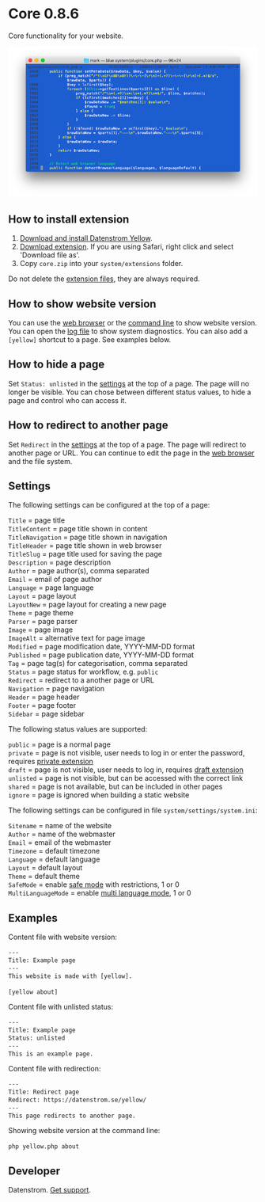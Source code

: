 Core 0.8.6
==========
Core functionality for your website.

<p align="center"><img src="core-screenshot.png?raw=true" alt="Screenshot"></p>

## How to install extension

1. [Download and install Datenstrom Yellow](https://github.com/datenstrom/yellow/).
2. [Download extension](https://github.com/datenstrom/yellow-extensions/raw/master/zip/core.zip). If you are using Safari, right click and select 'Download file as'.
3. Copy `core.zip` into your `system/extensions` folder.

Do not delete the [extension files](extension.ini), they are always required.

## How to show website version

You can use the [web browser](https://github.com/datenstrom/yellow-extensions/tree/master/features/edit) or the [command line](https://github.com/datenstrom/yellow-extensions/tree/master/features/command) to show website version. You can open the [log file](https://extensions.datenstrom.se/help/api#troubleshooting) to show system diagnostics. You can also add a `[yellow]` shortcut to a page. See examples below.

## How to hide a page

Set `Status: unlisted` in the [settings](#settings) at the top of a page. The page will no longer be visible. You can chose between different status values, to hide a page and control who can access it.

## How to redirect to another page

Set `Redirect` in the [settings](#settings) at the top of a page. The page will redirect to another page or URL. You can continue to edit the page in the [web browser](https://github.com/datenstrom/yellow-extensions/tree/master/features/edit) and the file system.

## Settings

The following settings can be configured at the top of a page:

`Title` = page title  
`TitleContent` = page title shown in content  
`TitleNavigation` = page title shown in navigation  
`TitleHeader` = page title shown in web browser  
`TitleSlug` = page title used for saving the page  
`Description` = page description  
`Author` = page author(s), comma separated  
`Email` = email of page author  
`Language` = page language  
`Layout` = page layout  
`LayoutNew` = page layout for creating a new page  
`Theme` = page theme  
`Parser` = page parser  
`Image` = page image  
`ImageAlt` = alternative text for page image  
`Modified` = page modification date, YYYY-MM-DD format  
`Published` = page publication date, YYYY-MM-DD format  
`Tag` = page tag(s) for categorisation, comma separated  
`Status` = page status for workflow, e.g. `public`  
`Redirect` = redirect to a another page or URL  
`Navigation` = page navigation  
`Header` = page header  
`Footer` = page footer  
`Sidebar` = page sidebar  

The following status values are supported:

`public` = page is a normal page  
`private` = page is not visible, user needs to log in or enter the password, requires [private extension](https://github.com/schulle4u/yellow-extensions-schulle4u/tree/master/private)  
`draft` = page is not visible, user needs to log in, requires [draft extension](https://github.com/datenstrom/yellow-extensions/tree/master/features/draft)  
`unlisted` = page is not visible, but can be accessed with the correct link  
`shared` = page is not available, but can be included in other pages  
`ignore` = page is ignored when building a static website  

The following settings can be configured in file `system/settings/system.ini`:

`Sitename` = name of the website  
`Author` = name of the webmaster  
`Email` = email of the webmaster  
`Timezone` = default timezone  
`Language` = default language  
`Layout` = default layout  
`Theme` = default theme  
`SafeMode` = enable [safe mode](https://extensions.datenstrom.se/help/security-configuration#safe-mode) with restrictions, 1 or 0  
`MultiLanguageMode` = enable [multi language mode](https://extensions.datenstrom.se/help/language-configuration#multi-language-mode), 1 or 0  

## Examples

Content file with website version:

    ---
    Title: Example page
    ---
    This website is made with [yellow].
    
    [yellow about]


Content file with unlisted status:

    ---
    Title: Example page
    Status: unlisted
    ---
    This is an example page.

Content file with redirection:

    ---
    Title: Redirect page
    Redirect: https://datenstrom.se/yellow/
    ---
    This page redirects to another page.

Showing website version at the command line:
 
`php yellow.php about`  

## Developer

Datenstrom. [Get support](https://extensions.datenstrom.se/help/).
